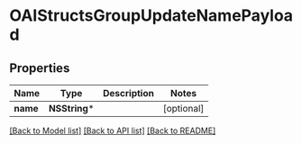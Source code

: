 # OAIStructsGroupUpdateNamePayload

## Properties
Name | Type | Description | Notes
------------ | ------------- | ------------- | -------------
**name** | **NSString*** |  | [optional] 

[[Back to Model list]](../README.md#documentation-for-models) [[Back to API list]](../README.md#documentation-for-api-endpoints) [[Back to README]](../README.md)


